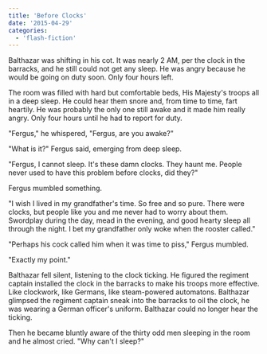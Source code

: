 ```yaml
---
title: 'Before Clocks'
date: '2015-04-29'
categories:
  - 'flash-fiction'
---
```


Balthazar was shifting in his cot. It was nearly 2 AM, per the clock in the
barracks, and he still could not get any sleep. He was angry because he would be
going on duty soon. Only four hours left.

The room was filled with hard but comfortable beds, His Majesty's troops all in
a deep sleep. He could hear them snore and, from time to time, fart heartily. He
was probably the only one still awake and it made him really angry. Only four
hours until he had to report for duty.

"Fergus," he whispered, "Fergus, are you awake?"

"What is it?" Fergus said, emerging from deep sleep.

"Fergus, I cannot sleep. It's these damn clocks. They haunt me. People never
used to have this problem before clocks, did they?"

Fergus mumbled something.

"I wish I lived in my grandfather's time. So free and so pure. There were
clocks, but people like you and me never had to worry about them. Swordplay
during the day, mead in the evening, and good hearty sleep all through the
night. I bet my grandfather only woke when the rooster called."

"Perhaps his cock called him when it was time to piss," Fergus mumbled.

"Exactly my point."

Balthazar fell silent, listening to the clock ticking. He figured the regiment
captain installed the clock in the barracks to make his troops more effective.
Like clockwork, like Germans, like steam-powered automatons. Balthazar glimpsed
the regiment captain sneak into the barracks to oil the clock, he was wearing a
German officer's uniform. Balthazar could no longer hear the ticking.

Then he became bluntly aware of the thirty odd men sleeping in the room and he
almost cried. "Why can't I sleep?"
